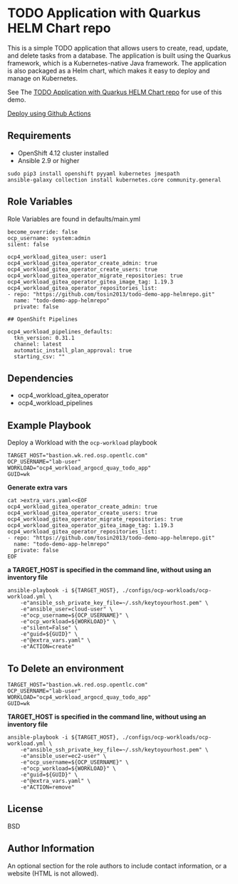 TODO Application with Quarkus HELM Chart repo
=========

This is a simple TODO application that allows users to create, read, update, and delete tasks from a database. The application is built using the Quarkus framework, which is a Kubernetes-native Java framework. The application is also packaged as a Helm chart, which makes it easy to deploy and manage on Kubernetes.

See The [TODO Application with Quarkus HELM Chart repo](https://github.com/tosin2013/todo-demo-app-helmrepo/blob/main/openshift-pipelines/README.md) for use of this demo.

[Deploy using Github Actions](https://github.com/tosin2013/todo-demo-app-helmrepo/blob/main/openshift-pipelines/github-actions.md)

Requirements
------------

* OpenShift 4.12 cluster installed
* Ansible 2.9 or higher
```
sudo pip3 install openshift pyyaml kubernetes jmespath 
ansible-galaxy collection install kubernetes.core community.general
```


Role Variables
--------------

Role Variables are found in defaults/main.yml

```
become_override: false
ocp_username: system:admin
silent: false

ocp4_workload_gitea_user: user1
ocp4_workload_gitea_operator_create_admin: true
ocp4_workload_gitea_operator_create_users: true
ocp4_workload_gitea_operator_migrate_repositories: true
ocp4_workload_gitea_operator_gitea_image_tag: 1.19.3
ocp4_workload_gitea_operator_repositories_list:
- repo: "https://github.com/tosin2013/todo-demo-app-helmrepo.git"
  name: "todo-demo-app-helmrepo"
  private: false

## OpenShift Pipelines

ocp4_workload_pipelines_defaults:
  tkn_version: 0.31.1
  channel: latest
  automatic_install_plan_approval: true
  starting_csv: ""

```

Dependencies
------------
* ocp4_workload_gitea_operator
* ocp4_workload_pipelines

Example Playbook
----------------

Deploy a Workload with the `ocp-workload` playbook

```
TARGET_HOST="bastion.wk.red.osp.opentlc.com"
OCP_USERNAME="lab-user"
WORKLOAD="ocp4_workload_argocd_quay_todo_app"
GUID=wk
```
**Generate extra vars**
```
cat >extra_vars.yaml<<EOF
ocp4_workload_gitea_operator_create_admin: true
ocp4_workload_gitea_operator_create_users: true
ocp4_workload_gitea_operator_migrate_repositories: true
ocp4_workload_gitea_operator_gitea_image_tag: 1.19.3
ocp4_workload_gitea_operator_repositories_list:
- repo: "https://github.com/tosin2013/todo-demo-app-helmrepo.git"
  name: "todo-demo-app-helmrepo"
  private: false
EOF
```


**a TARGET_HOST is specified in the command line, without using an inventory file**
```
ansible-playbook -i ${TARGET_HOST}, ./configs/ocp-workloads/ocp-workload.yml \
    -e"ansible_ssh_private_key_file=~/.ssh/keytoyourhost.pem" \
    -e"ansible_user=cloud-user" \
    -e"ocp_username=${OCP_USERNAME}" \
    -e"ocp_workload=${WORKLOAD}" \
    -e"silent=False" \
    -e"guid=${GUID}" \
    -e"@extra_vars.yaml" \
    -e"ACTION=create"
```

To Delete an environment
----
```
TARGET_HOST="bastion.wk.red.osp.opentlc.com"
OCP_USERNAME="lab-user"
WORKLOAD="ocp4_workload_argocd_quay_todo_app"
GUID=wk
```

**TARGET_HOST is specified in the command line, without using an inventory file**
```
ansible-playbook -i ${TARGET_HOST}, ./configs/ocp-workloads/ocp-workload.yml \
    -e"ansible_ssh_private_key_file=~/.ssh/keytoyourhost.pem" \
    -e"ansible_user=ec2-user" \
    -e"ocp_username=${OCP_USERNAME}" \
    -e"ocp_workload=${WORKLOAD}" \
    -e"guid=${GUID}" \
    -e"@extra_vars.yaml" \
    -e"ACTION=remove"
```

License
-------

BSD

Author Information
------------------

An optional section for the role authors to include contact information, or a website (HTML is not allowed).

